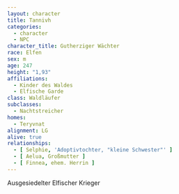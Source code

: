 ```yaml
---
layout: character
title: Tannivh
categories:
  - character
  - NPC
character_title: Gutherziger Wächter
race: Elfen
sex: m
age: 247
height: "1,93"
affiliations:
  - Kinder des Waldes
  - Elfische Garde
class: Waldläufer
subclasses:
  - Nachtstreicher
homes:
  - Teryvnat
alignment: LG
alive: true
relationships:
  - [ Selphie, 'Adoptivtochter, "kleine Schwester"' ]
  - [ Aelua, Großmutter ]
  - [ Finnea, ehem. Herrin ]
---
```


Ausgesiedelter Elfischer Krieger
